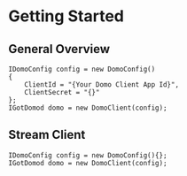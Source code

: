# Getting Started

## General Overview

```Csharp
IDomoConfig config = new DomoConfig()
{
    ClientId = "{Your Domo Client App Id}",
    ClientSecret = "{}"
};
IGotDomod domo = new DomoClient(config);
```

## Stream Client

```Csharp
IDomoConfig config = new DomoConfig(){};
IGotDomod domo = new DomoClient(config);
```